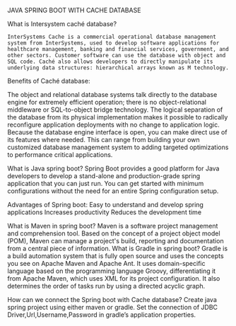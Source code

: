 JAVA SPRING BOOT WITH CACHE DATABASE

What is Intersystem caché database?

	InterSystems Cache is a commercial operational database management system from InterSystems, used to develop software applications for healthcare management, banking and financial services, government, and other sectors. Customer software can use the database with object and SQL code. Caché also allows developers to directly manipulate its underlying data structures: hierarchical arrays known as M technology.

Benefits of Caché database:

The object and relational database systems talk directly to the database engine for extremely efficient operation; there is no object-relational middleware or SQL-to-object bridge technology.
The logical separation of the database from its physical implementation makes it possible to radically reconfigure application deployments with no change to application logic.
Because the database engine interface is open, you can make direct use of its features where needed. This can range from building your own customized database management system to adding targeted optimizations to performance critical applications.

What is Java spring boot?
	Spring Boot provides a good platform for Java developers to develop a stand-alone and production-grade spring application that you can just run. You can get started with minimum configurations without the need for an entire Spring configuration setup.

Advantages of Spring boot:
Easy to understand and develop spring applications
Increases productivity
Reduces the development time


What is Maven in spring boot?
	Maven is a software project management and comprehension tool. Based on the concept of a project object model (POM), Maven can manage a project's build, reporting and documentation from a central piece of information.
What is Gradle in spring boot?
	Gradle is a build automation system that is fully open source and uses the concepts you see on Apache Maven and Apache Ant. It uses domain-specific language based on the programming language Groovy, differentiating it from Apache Maven, which uses XML for its project configuration. It also determines the order of tasks run by using a directed acyclic graph.

How can we connect the Spring boot with Cache database?
Create java spring project using either maven or gradle.
Set the connection of JDBC Driver,Url,Username,Password in gradle’s application properties.
